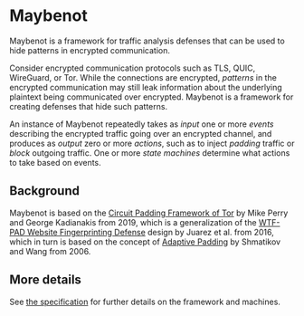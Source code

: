 # Maybenot

Maybenot is a framework for traffic analysis defenses that can be used to hide
patterns in encrypted communication.

Consider encrypted communication protocols such as TLS, QUIC, WireGuard, or Tor.
While the connections are encrypted, *patterns* in the encrypted communication
may still leak information about the underlying plaintext being communicated
over encrypted. Maybenot is a framework for creating defenses that hide such
patterns.

An instance of Maybenot repeatedly takes as *input* one or more *events*
describing the encrypted traffic going over an encrypted channel, and produces
as *output* zero or more *actions*, such as to inject *padding* traffic or
*block* outgoing traffic. One or more *state machines* determine what actions to
take based on events.

## Background
Maybenot is based on the [Circuit Padding Framework of
Tor](https://gitweb.torproject.org/tor.git/plain/doc/HACKING/CircuitPaddingDevelopment.md)
by Mike Perry and George Kadianakis from 2019, which is a generalization of the
[WTF-PAD Website Fingerprinting Defense](https://arxiv.org/pdf/1512.00524.pdf)
design by Juarez et al. from 2016, which in turn is based on the concept of
[Adaptive Padding](https://www.cs.utexas.edu/~shmat/shmat_esorics06.pdf) by
Shmatikov and Wang from 2006.

## More details
See [the specification](https://github.com/maybenot-io/maybenot-spec) for
further details on the framework and machines.